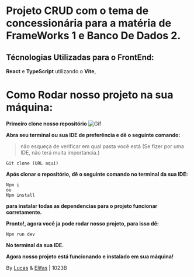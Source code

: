 # Projeto CRUD com o tema de concessionária para a matéria de FrameWorks 1 e Banco De Dados 2.
## Técnologias Utilizadas para o FrontEnd:
**React** e **TypeScript** utilizando o **Vite**,


# Como Rodar nosso projeto na sua máquina:

**Primeiro clone nosso repositório**
![Gif](https://github.com/user-attachments/assets/26ff17df-30b2-40c6-af7b-b995655f5cef)



**Abra seu terminal ou sua IDE de preferência e dê o seguinte comando:**
> não esqueça de verificar em qual pasta você está (Se fizer por uma IDE, não terá muita importancia.)

```
Git clone (URL aqui)

```

**Após clonar o repositório, dê o seguinte comando no terminal da sua IDE:**

```
Npm i
ou
Npm install
```
**para instalar todas as dependencias para o projeto funcionar corretamente.**

**Pronto!, agora você ja pode rodar nosso projeto, para isso dê:**

```
Npm run dev
```
**No terminal da sua IDE.**

**Agora nosso projeto está funcionando e instalado em sua máquina!**



By <ins>Lucas</ins> & <ins>Elifas</ins> | 1023B 


